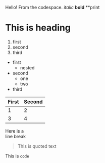 Hello! From the codespace.
*italic*
**bold**
\**print
# This is heading
1. first
2. second
1. third

- first
  - nested
- second
  - one
   - two
- third


First|Second
-|-
1|2
3|4


Here is a<br    />line break



> This is quoted text

This is `code`




